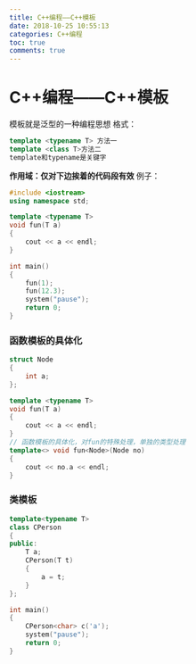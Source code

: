 ```yaml
---
title: C++编程——C++模板
date: 2018-10-25 10:55:13
categories: C++编程
toc: true
comments: true
---
```

# C++编程——C++模板

模板就是泛型的一种编程思想
格式：

```c++
template <typename T> 方法一
template <class T>方法二
template和typename是关键字
```

<strong>作用域：仅对下边挨着的代码段有效</strong>
例子：
```c++
#include <iostream>
using namespace std;

template <typename T>
void fun(T a)
{
    cout << a << endl;
}

int main()
{
    fun(1);
    fun(12.3);
    system("pause");
    return 0;
}
```

### 函数模板的具体化

```c++
struct Node
{
    int a;
};

template <typename T>
void fun(T a)
{
    cout << a << endl;
}
// 函数模板的具体化，对fun的特殊处理，单独的类型处理
template<> void fun<Node>(Node no)
{
    cout << no.a << endl;
}
```

### 类模板

```c++
template<typename T>
class CPerson
{
public:
    T a;
    CPerson(T t)
    {
        a = t;
    }
};

int main()
{
    CPerson<char> c('a');
    system("pause");
    return 0;
}

```